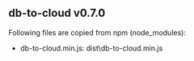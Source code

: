 ## db-to-cloud v0.7.0

Following files are copied from npm (node_modules):

* db-to-cloud.min.js: dist\db-to-cloud.min.js
